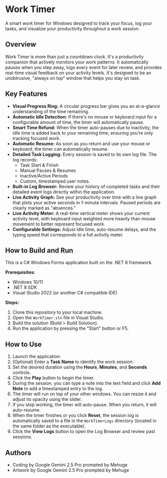 # Work Timer

A smart work timer for Windows designed to track your focus, log your tasks, and visualize your productivity throughout a work session.

## Overview

Work Timer is more than just a countdown clock. It's a productivity companion that actively monitors your work patterns. It automatically pauses when you step away, logs every event for later review, and provides real-time visual feedback on your activity levels. It's designed to be an unobtrusive, "always on top" window that helps you stay on task.

## Key Features

* **Visual Progress Ring:** A circular progress bar gives you an at-a-glance understanding of the time remaining.
* **Automatic Idle Detection:** If there's no mouse or keyboard input for a configurable amount of time, the timer will automatically pause.
* **Smart Time Refund:** When the timer auto-pauses due to inactivity, the idle time is added back to your remaining time, ensuring you're only tracking focused work.
* **Automatic Resume:** As soon as you return and use your mouse or keyboard, the timer can automatically resume.
* **Detailed Task Logging:** Every session is saved to its own log file. The log records:
    * Task Start & Finish
    * Manual Pauses & Resumes
    * Inactive/Active Periods
    * Custom, timestamped user notes.
* **Built-in Log Browser:** Review your history of completed tasks and their detailed event logs directly within the application.
* **Live Activity Graph:** See your productivity over time with a line graph that plots your active seconds in 1-minute intervals. Paused periods are clearly marked as "absences."
* **Live Activity Meter:** A real-time vertical meter shows your current activity level, with keyboard input weighted more heavily than mouse movement to better represent focused work.
* **Configurable Settings:** Adjust idle time, auto-resume delays, and the typing speed that corresponds to a full activity meter.

## How to Build and Run

This is a C# Windows Forms application built on the .NET 8 framework.

**Prerequisites:**
* Windows 10/11
* .NET 8 SDK
* Visual Studio 2022 (or another C# compatible IDE)

**Steps:**
1.  Clone this repository to your local machine.
2.  Open the `WorkTimer.sln` file in Visual Studio.
3.  Build the solution (Build > Build Solution).
4.  Run the application by pressing the "Start" button or F5.

## How to Use

1.  Launch the application.
2.  (Optional) Enter a **Task Name** to identify the work session.
3.  Set the desired duration using the **Hours**, **Minutes**, and **Seconds** controls.
4.  Click the **Play** button to begin the timer.
5.  During the session, you can type a note into the text field and click **Add Note** to add a timestamped entry to the log.
6.  The timer will run on top of your other windows. You can resize it and adjust its opacity using the slider.
7.  If you stop working, the timer will auto-pause. When you return, it will auto-resume.
8.  When the timer finishes or you click **Reset**, the session log is automatically saved to a file in the `WorkTimerLogs` directory (located in the same folder as the executable).
9.  Click the **View Logs** button to open the Log Browser and review past sessions.

## Authors
* Coding by Google Gemini 2.5 Pro prompted by Mehuge
* Artwork by Google Gemini 2.5 Pro prompted by Mehuge
